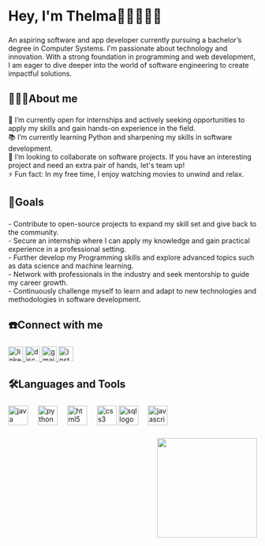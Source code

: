 <h1 align="left">Hey, I'm Thelma👋🏿👩🏿‍💻</h1>

###

<p align="left">An aspiring software and app developer currently pursuing a bachelor’s degree in Computer Systems. I'm passionate about technology and innovation. With a strong foundation in programming and web development, I am eager to dive deeper into the world of software engineering to create impactful solutions.</p>

###

<h2 align="left">👩🏿‍🎓About me</h2>

###

<p align="left">🔭 I’m currently open for internships and actively seeking opportunities to apply my skills and gain hands-on experience in the field.<br>📚 I’m currently learning Python and sharpening my skills in software development.<br>👯 I’m looking to collaborate on software projects. If you have an interesting project and need an extra pair of hands, let's team up!<br>⚡ Fun fact: In my free time, I enjoy watching movies to unwind and relax.</p>

###

<h2 align="left">🎯Goals</h2>

###

<p align="left">- Contribute to open-source projects to expand my skill set and give back to the community.<br>- Secure an internship where I can apply my knowledge and gain practical experience in a professional setting.<br>- Further develop my Programming skills and explore advanced topics such as data science and machine learning.<br>- Network with professionals in the industry and seek mentorship to guide my career growth.<br>- Continuously challenge myself to learn and adapt to new technologies and methodologies in software development.</p>

###

<h2 align="left">☎️Connect with me</h2>

###

<div align="left">
  <a href="https://www.linkedin.com/in/thelma-ofoegbu-764030258/" target="_blank">
    <img src="https://img.shields.io/static/v1?message=LinkedIn&logo=linkedin&label=&color=0077B5&logoColor=white&labelColor=&style=for-the-badge" height="30" alt="linkedin logo"  />
  </a>
  <a href="https://discordapp.com/users/1042815975189385276" target="_blank">
    <img src="https://img.shields.io/static/v1?message=Discord&logo=discord&label=&color=7289DA&logoColor=white&labelColor=&style=for-the-badge" height="30" alt="discord logo"  />
  </a>
  <a href="mailto:thelmaofoegbu01@gmail.com" target="_blank">
    <img src="https://img.shields.io/static/v1?message=Gmail&logo=gmail&label=&color=D14836&logoColor=white&labelColor=&style=for-the-badge" height="30" alt="gmail logo"  />
  </a>
  <a href="https://www.instagram.com/lifeoftee_xo?igsh=MTQ2bHhycm5oMm5tMQ%3D%3D&utm_source=qr" target="_blank">
    <img src="https://img.shields.io/static/v1?message=Instagram&logo=instagram&label=&color=E4405F&logoColor=white&labelColor=&style=for-the-badge" height="30" alt="instagram logo"  />
  </a>
</div>

###

<h2 align="left">🛠️Languages and Tools</h2>

###

<div align="left">
  <img src="https://cdn.jsdelivr.net/gh/devicons/devicon/icons/java/java-original.svg" height="40" alt="java logo"  />
  <img width="12" />
  <img src="https://cdn.jsdelivr.net/gh/devicons/devicon/icons/python/python-original.svg" height="40" alt="python logo"  />
  <img width="12" />
  <img src="https://cdn.jsdelivr.net/gh/devicons/devicon/icons/html5/html5-original.svg" height="40" alt="html5 logo"  />
  <img width="12" />
  <img src="https://cdn.jsdelivr.net/gh/devicons/devicon/icons/css3/css3-original.svg" height="40" alt="css3 logo"  />
  <img src="https://cdn.jsdelivr.net/gh/devicons/devicon/icons/sql/sql-original.svg" height="40" alt="sql logo" />

  <img width="12" />
  <img src="https://cdn.jsdelivr.net/gh/devicons/devicon/icons/javascript/javascript-original.svg" height="40" alt="javascript logo"  />
</div>

###

<img align="right" height="202" src="https://octodex.github.com/images/femalecodertocat.png"  />

###


